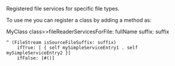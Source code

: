 Registered file services for specific file types.To use me you can register a class by adding a method as: MyClass class>>fileReaderServicesForFile: fullName suffix: suffix	<fileService>		^ (FileStream isSourceFileSuffix: suffix)		ifTrue: [ { self mySimpleServiceEntry1 . self mySimpleServiceEntry2 }]		ifFalse: [#()]